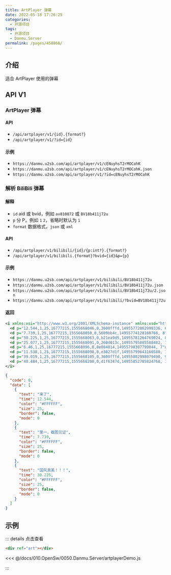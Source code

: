 ```yaml
---
title: ArtPlayer 弹幕
date: 2022-05-18 17:26:25
categories:
  - 开源项目
tags:
  - 开源项目
  - Danmu.Server
permalink: /pages/458868/
---
```


## 介绍

适合 ArtPlayer 使用的弹幕

## API V1

### ArtPlayer 弹幕

#### API

- `/api/artplayer/v1/{id}.{format?}`
- `/api/artplayer/v1/?id={id}`

#### 示例

- `https://danmu.u2sb.com/api/artplayer/v1/cENuyhsT2rMOCohK`
- `https://danmu.u2sb.com/api/artplayer/v1/cENuyhsT2rMOCohK.json`
- `https://danmu.u2sb.com/api/artplayer/v1/?id=cENuyhsT2rMOCohK`

### 解析 BiliBili 弹幕

#### 解释

- `id` aid 或 bvid，例如 `av810872` 或 `BV18b411j72u`
- `p` 分 P，例如 `1` `2`，省略时默认为 `1`
- `format` 数据格式，`json` 或 `xml`

#### API

- `/api/artplayer/v1/bilibili/{id}/{p:int?}.{format?}`
- `/api/artplayer/v1/bilibili.{format}?bvid={id}&p={p}`

#### 示例

- `https://danmu.u2sb.com/api/artplayer/v1/bilibili/BV18b411j72u`
- `https://danmu.u2sb.com/api/artplayer/v1/bilibili/BV18b411j72u.json`
- `https://danmu.u2sb.com/api/artplayer/v1/bilibili/BV18b411j72u/2.json`
- `https://danmu.u2sb.com/api/artplayer/v1/bilibili/?bvid=BV18b411j72u`

#### 返回

```xml
<i xmlns:xsi="http://www.w3.org/2001/XMLSchema-instance" xmlns:xsd="http://www.w3.org/2001/XMLSchema">
  <d p="12.544,1,25,16777215,1555668046,0,3600fffd,14955772062990336, 6">来了</d>
  <d p="7.739,1,25,16777215,1555668050,0,5689bb4c,14955774128160768, 8">第一，截图见证</d>
  <d p="30.225,1,25,16777215,1555668063,0,b21ea9d5,14955781264769024, 8">国风真美！！！</d>
  <d p="25.077,1,25,16777215,1555668091,0,260d013c,14955795885588482, 7">好像真的是第一</d>
  <d p="6.46,1,25,16777215,1555668096,0,8e084014,14955798307799044, 7">我好早</d>
  <d p="11.538,1,25,16777215,1555668098,0,e3027d1f,14955799643160580, 10">来了来了！</d>
  <d p="39.019,1,25,16777215,1555668105,0,3600fffd,14955802998079490, 9">那个说第一的，你错了，00:12那个是我，我才是第一</d>
  <d p="40.484,1,25,16777215,1555668200,0,d1f6347d,14955852705824768, 1">真的美爆了！⁽⁽ଘ( ˊᵕˋ )ଓ⁾⁾</d>
</i>
```

```json
{
  "code": 0,
  "data": [
    {
      "text": "来了",
      "time": 12.544,
      "color": "#FFFFFF",
      "size": 25,
      "border": false,
      "mode": 0
    },
    {
      "text": "第一，截图见证",
      "time": 7.739,
      "color": "#FFFFFF",
      "size": 25,
      "border": false,
      "mode": 0
    },
    {
      "text": "国风真美！！！",
      "time": 30.225,
      "color": "#FFFFFF",
      "size": 25,
      "border": false,
      "mode": 0
    }
  ]
}
```

## 示例

::: details 点击查看

<div ref="art"></div>

```html
<div ref="art"></div>
```

<<< @/docs/010.OpenSw/0050.Danmu.Server/artplayerDemo.js

:::

<script type="module" src="./artplayerDemo.js" ></script>
